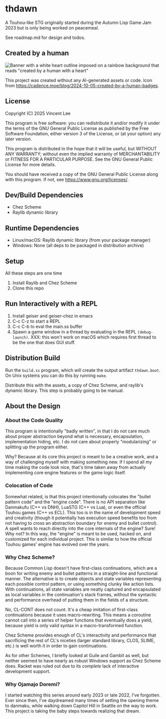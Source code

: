 # thdawn

A Touhou-like STG originally started during the Autumn Lisp Game Jam 2023 but is only
being worked on peacemeal.

See roadmap.md for design and todos.

## Created by a human
![Banner with a white heart outline imposed on a rainbow background that reads "created by
a human with a heart"](./created-by-a-human-with-a-heart-3x.png)

This project was created without any AI-generated assets or code. Icon from
https://cadence.moe/blog/2024-10-05-created-by-a-human-badges.

## License
Copyright (C) 2025 Vincent Lee

This program is free software: you can redistribute it and/or modify it under the terms of
the GNU General Public License as published by the Free Software Foundation, either
version 3 of the License, or (at your option) any later version.

This program is distributed in the hope that it will be useful, but WITHOUT ANY WARRANTY;
without even the implied warranty of MERCHANTABILITY or FITNESS FOR A PARTICULAR
PURPOSE. See the GNU General Public License for more details.

You should have received a copy of the GNU General Public License along with this
program. If not, see <https://www.gnu.org/licenses/>.

## Dev/Build Dependencies
* Chez Scheme
* Raylib dynamic library

## Runtime Dependencies
* Linux/macOS: Raylib dynamic library (from your package manager)
* Windows: None (all deps to be packaged in distribution archive)

## Setup
All these steps are one time

1. Install Raylib and Chez Scheme
1. Clone this repo

## Run Interactively with a REPL
1. Install geiser and geiser-chez in emacs
1. C-c C-z to start a REPL
1. C-c C-b to eval the main.ss buffer
1. Spawn a game window in a thread by evaluating in the REPL `(debug-launch)`.
   XXX: this won't work on macOS which requires first thread to be the one that does GUI stuff.

## Distribution Build
Run the `build.ss` program, which will create the output artifact `thdawn.boot`. On Unix
systems you can do this by running `make`.

Distribute this with the assets, a copy of Chez Scheme, and raylib's dynamic library. This
step is probably going to be manual.

## About the Design
### About the Code Quality

This program is intentionally "badly written", in that I do not care much about
proper abstraction beyond what is necessary, encapsulation, implementation hiding, etc.
I do not care about properly "modularizing" or splitting up the program either.

Why? Because at its core this project is meant to be a creative work, and a way of
challenging myself with making something new. If I spend all my time making the code
look nice, that's time taken away from actually implementing core engine features or the
game logic itself.

### Colocation of Code

Somewhat related, is that this project intentionally colocates the "bullet pattern code"
and the "engine code". There is no API separation like Danmakufu (C++ vs DNH), LuaSTG (C++
vs Lua), or even the official Touhou games (C++ vs ECL). This too is in the name of
development speed and creativity (though it potentially has execution speed benefits too
from not having to cross an abstraction boundary for enemy and bullet control). A spell
wants to reach directly into the core internals of the engine?  Sure! Why not? In this
way, the "engine" is meant to be used, hacked on, and customized for each individual
project. This is similar to how the official Touhou games' engine has evolved over the
years.

### Why Chez Scheme?
Because Common Lisp doesn't have first-class continuations, which are a boon for writing
enemy and bullet patterns in a straight-line and functional manner. The alternative is to
create objects and state variables representing each possible control pattern, or using
something clunky like action lists. With continuations, all state variables are neatly
captured and encapsulated as local variables in the continuation's stack frames, without
the syntactic and performance overhead of putting them in the fields of a structure.

No, CL-CONT does not count. It's a cheap imitation of first-class continuations because it
uses macro-rewriting. This means a coroutine cannot call into a series of helper functions
that eventually does a yield, because yield is only valid syntax in a macro-transformed
function.

Chez Scheme provides enough of CL's interactivity and performance that sacrificing the rest
of CL's niceties (larger standard library, CLOS, SLIME, etc.) is well worth it in order
to gain continuations.

As for other Schemes, I briefly looked at Guile and Gambit as well, but neither seemed to
have nearly as robust Windows support as Chez Scheme does. Racket was ruled out due to its
*complete* lack of interactive development support.

### Why Ojamajo Doremi?
I started watching this series around early 2023 or late 2022, I've forgotten. Ever since
then, I've daydreamed many times of setting the opening theme to danmaku, while walking
down Capitol Hill in Seattle on the way to work. This project is taking the baby steps
towards realizing that dream.
